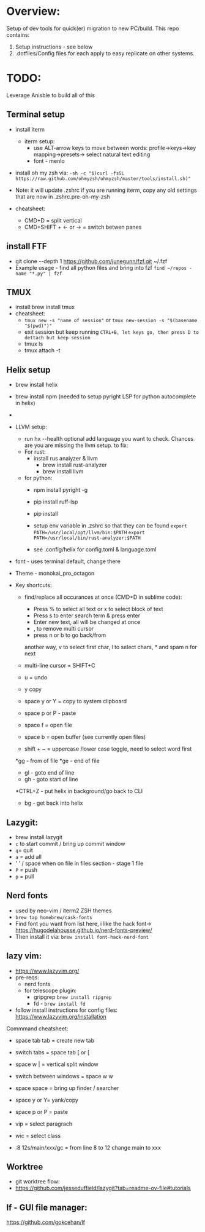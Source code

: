 # Overview:	

Setup of dev tools for quick(er) migration to new PC/build.  This repo contains:

1) Setup instructions - see below
2) .dotfiles/Config files for each apply to easy replicate on other systems.
   

# TODO: 
Leverage Anisble to build all of this


## Terminal setup
* install iterm
  * iterm setup:
    * use ALT-arrow keys to move between words: profile->keys->key mapping->presets-> select natural text editing
    * font - menlo   
* install oh my zsh via:
`-sh -c "$(curl -fsSL https://raw.github.com/ohmyzsh/ohmyzsh/master/tools/install.sh)"`

* Note: it will update .zshrc if you are running iterm, copy any old settings that are
now in .zshrc.pre-oh-my-zsh  

* cheatsheet:
  *  CMD+D = split vertical
  *  CMD+SHIFT + <- or -> = switch betwen panes



## install FTF
* git clone --depth 1 https://github.com/junegunn/fzf.git ~/.fzf
* Example usage - find all python files and bring into fzf
  `find ~/repos -name "*.py" | fzf`

## TMUX
* install:brew install tmux
* cheatsheet:
  * `tmux new -s "name of session"` or `tmux new-session -s "$(basename "$(pwd)")"`
  * exit session but keep running `CTRL+B, let keys go, then press D to dettach but keep session`
  * tmux ls
  * tmux attach -t <sessions name>

## Helix setup
* brew install helix
* brew install npm (needed to setup pyright LSP for python autocomplete in helix)
* 
* LLVM setup:
  * run hx --health optional add language you want to check.  Chances are you are missing
the llvm setup.  to fix:
  * For rust:
    *  install rus analyzer  &  llvm
        * brew install rust-analyzer
        * brew install llvm
  * for python:
    *  npm install pyright -g
    *  pip install ruff-lsp
    *  pip install 



    * setup env variable in .zshrc so that they can be found
    `export PATH=/usr/local/opt/llvm/bin:$PATH`
    `export PATH=/usr/local/bin/rust-analyzer:$PATH`

    * see .config/helix for config.toml & language.toml
* font - uses terminal default, change there
* Theme - monokai_pro_octagon
* Key shortcuts:

   * find/replace all occurances at once (CMD+D in sublime code):
     * Press % to select all text or x to select block of text
     * Press s to enter search term & press enter
     * Enter new text, all will be changed at once
     * , to remove multi cursor
     * press n or b to go back/from

      another way, v to select first char, l to select chars, * and spam n for next

   * multi-line cursor = SHIFT+C
   * u = undo
   * y copy
   * space y or Y = copy to system clipboard
   * space p or P - paste
   * space f = open file
   * space b = open buffer (see currently open files)
   * shift + ~ = uppercase /lower case toggle, need to select word first

   *gg - from of file
   *ge - end of file
   * gl - goto end of line
   * gh - goto start of line

   *CTRL+Z - put helix in background/go back to CLI
   * bg - get back into helix


## Lazygit:
  * brew install lazygit
  * `c` to start commit / bring up commit window
  * `q`= quit
  * `a` = add all
  * ' ' / space when on file in files section - stage 1 file
  * `P` = push
  * `p` = pull

## Nerd fonts
* used by neo-vim / iterm2 ZSH themes
* `brew tap homebrew/cask-fonts`
* Find font you want from list here, i like the hack font-> https://hugodelahousse.github.io/nerd-fonts-preview/
* Then install it via: `brew install font-hack-nerd-font`

## lazy vim:
   * https://www.lazyvim.org/
   * pre-reqs:
     *  nerd fonts
     *  for telescope plugin:
        *  gripgrep `brew install ripgrep `
        *  fd - `brew install fd`
  *  follow install instructions for config files: https://www.lazyvim.org/installation

Commmand cheatsheet:
* space tab tab = create new tab
* switch tabs = space tab [ or [

* space w | = vertical split window
* switch between windows = space w w 
* space space = bring up finder / searcher
* space y or Y= yank/copy
* space p or P = paste
* vip = select paragrach
* wic = select class
* :8 12s/main/xxx/gc   = from line 8 to 12 change main to xxx

## Worktree
  * git worktree flow:
  * https://github.com/jesseduffield/lazygit?tab=readme-ov-file#tutorials

## lf - GUI file manager:
   https://github.com/gokcehan/lf
